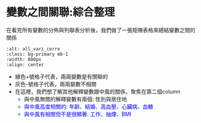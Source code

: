 變數之間關聯:綜合整理
=======================
在看完所有變數的分佈與列聯表分析後，我們做了一張矩陣表格來總結變數之間的關係

```{image} ./images/all_vari_corre.jpg
:alt: all_vari_corre
:class: bg-primary mb-1
:width: 800px
:align: center
```
- 綠色+號格子代表，兩兩變數是有關聯的
- 灰色-號格子代表，兩兩變數不相關
- 在這裡，我們想了解其他解釋變數跟中風的關係，聚焦在第二個column
    - 與中風無關的解釋變數有兩個: 性別與居住地
    - <span style="color:blue"> 與中風高度相關的: 年齡、結婚、高血壓、心臟病、血糖 </span>
    - <span style="color:blue"> 與中風有相關但不是很顯著: 工作、抽煙、BMI </span>